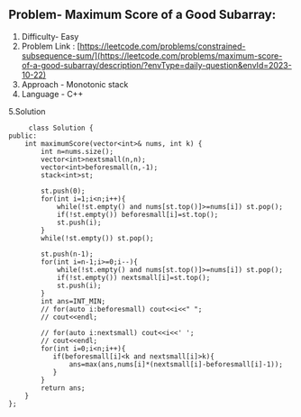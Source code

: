 ## Problem- Maximum Score of a Good Subarray: 

1. Difficulty- Easy
2. Problem Link : [https://leetcode.com/problems/constrained-subsequence-sum/](https://leetcode.com/problems/maximum-score-of-a-good-subarray/description/?envType=daily-question&envId=2023-10-22)
3. Approach - Monotonic stack
4. Language - C++


5.Solution 

         class Solution {
    public:
        int maximumScore(vector<int>& nums, int k) {
            int n=nums.size();
            vector<int>nextsmall(n,n);
            vector<int>beforesmall(n,-1);
            stack<int>st;
    
            st.push(0);
            for(int i=1;i<n;i++){
                while(!st.empty() and nums[st.top()]>=nums[i]) st.pop();
                if(!st.empty()) beforesmall[i]=st.top();
                st.push(i);
            }
            while(!st.empty()) st.pop();
    
            st.push(n-1);
            for(int i=n-1;i>=0;i--){
                while(!st.empty() and nums[st.top()]>=nums[i]) st.pop();
                if(!st.empty()) nextsmall[i]=st.top();
                st.push(i);
            }
            int ans=INT_MIN;
            // for(auto i:beforesmall) cout<<i<<" ";
            // cout<<endl;
    
            // for(auto i:nextsmall) cout<<i<<' ';
            // cout<<endl;
            for(int i=0;i<n;i++){
               if(beforesmall[i]<k and nextsmall[i]>k){
                   ans=max(ans,nums[i]*(nextsmall[i]-beforesmall[i]-1));
               }
            }
            return ans;
        }
    };
                 
              
